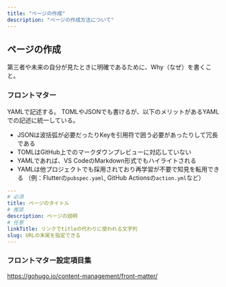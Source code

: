 ```yaml
---
title: "ページの作成"
description: "ページの作成方法について"
---
```


## ページの作成

第三者や未来の自分が見たときに明確であるために、Why（なぜ）を書くこと。

### フロントマター

YAMLで記述する。
TOMLやJSONでも書けるが、以下のメリットがあるYAMLでの記述に統一している。

- JSONは波括弧が必要だったりKeyを引用符で囲う必要があったりして冗長である
- TOMLはGitHub上でのマークダウンプレビューに対応していない
- YAMLであれば、VS CodeのMarkdown形式でもハイライトされる
- YAMLは他プロジェクトでも採用されており再学習が不要で知見を転用できる
（例：Flutterの`pubspec.yaml`, GitHub Actionsの`action.yml`など）

```yaml
---
# 必須
title: ページのタイトル
# 推奨
description: ページの説明
# 任意
linkTitle: リンクでtitleの代わりに使われる文字列
slug: URLの末尾を指定できる
---
```

### フロントマター設定項目集
https://gohugo.io/content-management/front-matter/
